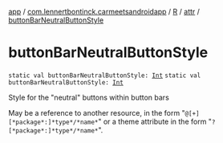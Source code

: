 [app](../../../index.md) / [com.lennertbontinck.carmeetsandroidapp](../../index.md) / [R](../index.md) / [attr](index.md) / [buttonBarNeutralButtonStyle](./button-bar-neutral-button-style.md)

# buttonBarNeutralButtonStyle

`static val buttonBarNeutralButtonStyle: `[`Int`](https://kotlinlang.org/api/latest/jvm/stdlib/kotlin/-int/index.html)
`static val buttonBarNeutralButtonStyle: `[`Int`](https://kotlinlang.org/api/latest/jvm/stdlib/kotlin/-int/index.html)

Style for the "neutral" buttons within button bars

May be a reference to another resource, in the form "`@[+][*package*:]*type*/*name*`" or a theme attribute in the form "`?[*package*:]*type*/*name*`".

